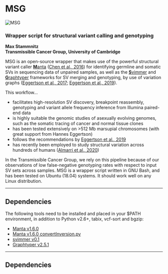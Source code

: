 MSG
=========

![MSG](/images/msv.png)

### Wrapper script for structural variant calling and genotyping

__Max Stammnitz  
Transmissible Cancer Group, University of Cambridge__

MSG is an open-source wrapper that makes use of the powerful structural variant caller [**M**anta](https://github.com/Illumina/manta) ([Chen et al., 2016](https://academic.oup.com/bioinformatics/article/32/8/1220/1743909)) for identifying germline and somatic SVs in sequencing data of unpaired samples, as well as the [**S**vimmer](https://github.com/DecodeGenetics/svimmer) and [**G**raphtyper](https://github.com/DecodeGenetics/graphtyper) frameworks for SV merging and genotyping, by use of variation graphs ([Eggertson et al., 2017](https://www.nature.com/articles/ng.3964); [Eggertson et al., 2019](https://www.nature.com/articles/s41467-019-13341-9)).

This workflow...
* facilitates high-resolution SV discovery, breakpoint reassembly, genotyping and variant allele frequency inference from Illumina paired-end data
* is highly suitable the genomic studies of asexually evolving genomes, such as the somatic tracing of cancer and normal tissue clones
* has been tested extensively on >512 Mb marsupial chromosomes (with great support from Hannes Eggertson)
* follows the recommendations by [Eggertson et al., 2019](https://www.nature.com/articles/s41467-019-13341-9)
* has recently been employed to study structural variation across hundreds of humans ([Almarri et al., 2020](https://doi.org/10.1016/j.cell.2020.05.024))

In the Transmissible Cancer Group, we rely on this pipeline because of our observations of low false-negative genotyping rates with respect to input SV sets across samples. MSG is a wrapper script written in GNU Bash, and has been tested on Ubuntu (18.04) systems. It should work well on any Linux distribution.


---

## Dependencies

The following tools need to be installed and placed in your $PATH environment, in addition to Python v2.6+, tabix, vcf-sort and bgzip:
* [Manta v1.6.0](https://github.com/Illumina/manta/releases/tag/v1.6.0)
* [Manta v1.6.0 convertInversion.py](https://github.com/Illumina/manta/blob/master/src/python/libexec/convertInversion.py)
* [svimmer v0.1](https://github.com/DecodeGenetics/svimmer/releases/tag/v0.1)
* [Graphtyper v2.5.1](https://github.com/DecodeGenetics/graphtyper/releases/tag/v2.5.1)

---

## Dependencies
